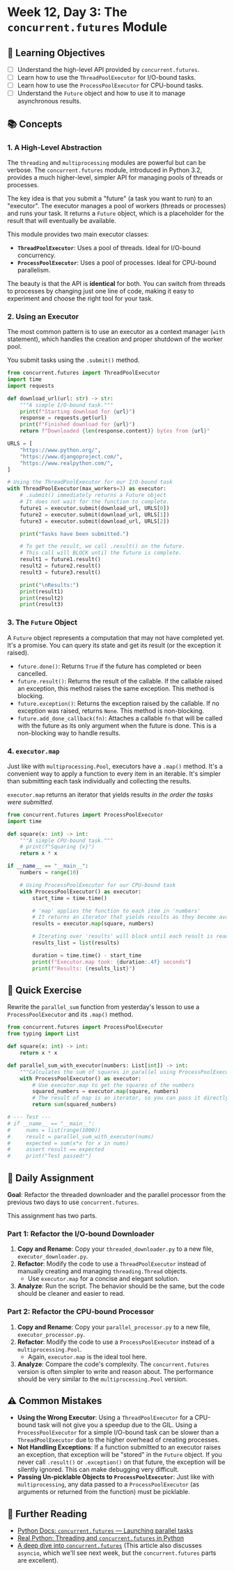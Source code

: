 # Week 12, Day 3: The `concurrent.futures` Module

## 🎯 Learning Objectives
- [ ] Understand the high-level API provided by `concurrent.futures`.
- [ ] Learn how to use the `ThreadPoolExecutor` for I/O-bound tasks.
- [ ] Learn how to use the `ProcessPoolExecutor` for CPU-bound tasks.
- [ ] Understand the `Future` object and how to use it to manage asynchronous results.

## 📚 Concepts

### 1. A High-Level Abstraction
The `threading` and `multiprocessing` modules are powerful but can be verbose. The `concurrent.futures` module, introduced in Python 3.2, provides a much higher-level, simpler API for managing pools of threads or processes.

The key idea is that you submit a "future" (a task you want to run) to an "executor". The executor manages a pool of workers (threads or processes) and runs your task. It returns a `Future` object, which is a placeholder for the result that will eventually be available.

This module provides two main executor classes:
- **`ThreadPoolExecutor`**: Uses a pool of threads. Ideal for I/O-bound concurrency.
- **`ProcessPoolExecutor`**: Uses a pool of processes. Ideal for CPU-bound parallelism.

The beauty is that the API is **identical** for both. You can switch from threads to processes by changing just one line of code, making it easy to experiment and choose the right tool for your task.

### 2. Using an Executor
The most common pattern is to use an executor as a context manager (`with` statement), which handles the creation and proper shutdown of the worker pool.

You submit tasks using the `.submit()` method.

```python
from concurrent.futures import ThreadPoolExecutor
import time
import requests

def download_url(url: str) -> str:
    """A simple I/O-bound task."""
    print(f"Starting download for {url}")
    response = requests.get(url)
    print(f"Finished download for {url}")
    return f"Downloaded {len(response.content)} bytes from {url}"

URLS = [
    "https://www.python.org/",
    "https://www.djangoproject.com/",
    "https://www.realpython.com/",
]

# Using the ThreadPoolExecutor for our I/O-bound task
with ThreadPoolExecutor(max_workers=3) as executor:
    # .submit() immediately returns a Future object
    # It does not wait for the function to complete.
    future1 = executor.submit(download_url, URLS[0])
    future2 = executor.submit(download_url, URLS[1])
    future3 = executor.submit(download_url, URLS[2])

    print("Tasks have been submitted.")

    # To get the result, we call .result() on the future.
    # This call will BLOCK until the future is complete.
    result1 = future1.result()
    result2 = future2.result()
    result3 = future3.result()

    print("\nResults:")
    print(result1)
    print(result2)
    print(result3)
```

### 3. The `Future` Object
A `Future` object represents a computation that may not have completed yet. It's a promise. You can query its state and get its result (or the exception it raised).

- `future.done()`: Returns `True` if the future has completed or been cancelled.
- `future.result()`: Returns the result of the callable. If the callable raised an exception, this method raises the same exception. This method is blocking.
- `future.exception()`: Returns the exception raised by the callable. If no exception was raised, returns `None`. This method is non-blocking.
- `future.add_done_callback(fn)`: Attaches a callable `fn` that will be called with the future as its only argument when the future is done. This is a non-blocking way to handle results.

### 4. `executor.map`
Just like with `multiprocessing.Pool`, executors have a `.map()` method. It's a convenient way to apply a function to every item in an iterable. It's simpler than submitting each task individually and collecting the results.

`executor.map` returns an iterator that yields results *in the order the tasks were submitted*.

```python
from concurrent.futures import ProcessPoolExecutor
import time

def square(x: int) -> int:
    """A simple CPU-bound task."""
    # print(f"Squaring {x}")
    return x * x

if __name__ == "__main__":
    numbers = range(10)

    # Using ProcessPoolExecutor for our CPU-bound task
    with ProcessPoolExecutor() as executor:
        start_time = time.time()

        # 'map' applies the function to each item in 'numbers'
        # It returns an iterator that yields results as they become available
        results = executor.map(square, numbers)

        # Iterating over 'results' will block until each result is ready
        results_list = list(results)

        duration = time.time() - start_time
        print(f"Executor.map took: {duration:.4f} seconds")
        print(f"Results: {results_list}")
```

## 🔹 Quick Exercise

Rewrite the `parallel_sum` function from yesterday's lesson to use a `ProcessPoolExecutor` and its `.map()` method.

```python
from concurrent.futures import ProcessPoolExecutor
from typing import List

def square(x: int) -> int:
    return x * x

def parallel_sum_with_executor(numbers: List[int]) -> int:
    """Calculates the sum of squares in parallel using ProcessPoolExecutor."""
    with ProcessPoolExecutor() as executor:
        # Use executor.map to get the squares of the numbers
        squared_numbers = executor.map(square, numbers)
        # The result of map is an iterator, so you can pass it directly to sum()
        return sum(squared_numbers)

# --- Test ---
# if __name__ == "__main__":
#     nums = list(range(1000))
#     result = parallel_sum_with_executor(nums)
#     expected = sum(x*x for x in nums)
#     assert result == expected
#     print("Test passed!")
```

## 📝 Daily Assignment
**Goal**: Refactor the threaded downloader and the parallel processor from the previous two days to use `concurrent.futures`.

This assignment has two parts.

### Part 1: Refactor the I/O-bound Downloader
1.  **Copy and Rename**: Copy your `threaded_downloader.py` to a new file, `executor_downloader.py`.
2.  **Refactor**: Modify the code to use a `ThreadPoolExecutor` instead of manually creating and managing `threading.Thread` objects.
    -   Use `executor.map` for a concise and elegant solution.
3.  **Analyze**: Run the script. The behavior should be the same, but the code should be cleaner and easier to read.

### Part 2: Refactor the CPU-bound Processor
1.  **Copy and Rename**: Copy your `parallel_processor.py` to a new file, `executor_processor.py`.
2.  **Refactor**: Modify the code to use a `ProcessPoolExecutor` instead of a `multiprocessing.Pool`.
    -   Again, `executor.map` is the ideal tool here.
3.  **Analyze**: Compare the code's complexity. The `concurrent.futures` version is often simpler to write and reason about. The performance should be very similar to the `multiprocessing.Pool` version.

## ⚠️ Common Mistakes
- **Using the Wrong Executor**: Using a `ThreadPoolExecutor` for a CPU-bound task will not give you a speedup due to the GIL. Using a `ProcessPoolExecutor` for a simple I/O-bound task can be slower than a `ThreadPoolExecutor` due to the higher overhead of creating processes.
- **Not Handling Exceptions**: If a function submitted to an executor raises an exception, that exception will be "stored" in the `Future` object. If you never call `.result()` or `.exception()` on that future, the exception will be silently ignored. This can make debugging very difficult.
- **Passing Un-picklable Objects to `ProcessPoolExecutor`**: Just like with `multiprocessing`, any data passed to a `ProcessPoolExecutor` (as arguments or returned from the function) must be picklable.

## 📖 Further Reading
- [Python Docs: `concurrent.futures` — Launching parallel tasks](https://docs.python.org/3/library/concurrent.futures.html)
- [Real Python: Threading and `concurrent.futures` in Python](https://realpython.com/python-concurrency/)
- [A deep dive into `concurrent.futures`](https://www.roguelynn.com/words/asyncio-we-did-it-wrong/) (This article also discusses `asyncio`, which we'll see next week, but the `concurrent.futures` parts are excellent).
